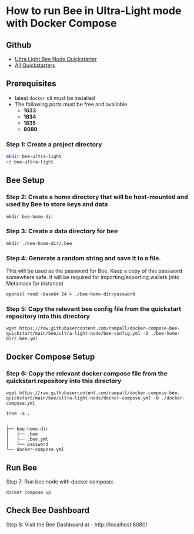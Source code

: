 # How to run Bee in Ultra-Light mode with Docker Compose

## Github

- [Ultra Light Bee Node Quickstarter](https://github.com/rampall/docker-compose-bee-quickstart/tree/main/bee/ultra-light-node)
- [All Quickstarters](https://github.com/rampall/docker-compose-bee-quickstart)

## Prerequisites

- latest `docker` cli must be installed
- The following ports must be free and available
    - **1633**
    - **1634** 
    - **1635**
    - **8080**

### Step 1: Create a project directory

```bash
mkdir bee-ultra-light
cd bee-ultra-light
```

## Bee Setup 

### Step 2: Create a home directory that will be host-mounted and used by Bee to store keys and data

```shell
mkdir bee-home-dir
```

### Step 3: Create a data directory for bee
```shell
mkdir ./bee-home-dir/.bee
```

### Step 4: Generate a random string and save it to a file. 
This will be used as the password for Bee. 
Keep a copy of this password somewhere safe. It will be required for importing/exporting wallets (into Metamask for instance) 
```shell
openssl rand -base64 24 > ./bee-home-dir/password
```

### Step 5: Copy the relevant bee config file from the quickstart repository into this directory 
```shell
wget https://raw.githubusercontent.com/rampall/docker-compose-bee-quickstart/main/bee/ultra-light-node/bee-config.yml -O ./bee-home-dir/.bee.yml
```

## Docker Compose Setup

### Step 6: Copy the relevant docker compose file from the quickstart repository into this directory 
```shell
wget https://raw.githubusercontent.com/rampall/docker-compose-bee-quickstart/main/bee/ultra-light-node/docker-compose.yml -O ./docker-compose.yml
```

```
tree -a .
```

```
.
├── bee-home-dir
│   ├── .bee
│   ├── .bee.yml
│   └── password
└── docker-compose.yml
```

## Run Bee 
Step 7: Run bee node with docker compose:
```
docker compose up
```

## Check Bee Dashboard
Step 8: Visit the Bee Dashboard at - http://localhost:8080/ 
